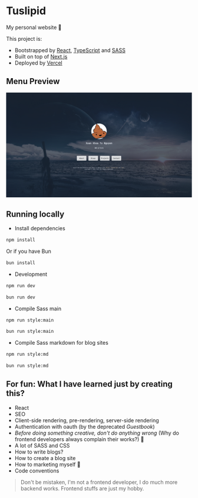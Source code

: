# Tuslipid

My personal website :poop:

This project is:

- Bootstrapped by [React](https://react.dev/), [TypeScript](https://www.typescriptlang.org/)
and [SASS](https://sass-lang.com/)
- Built on top of [Next.js](https://nextjs.org/)
- Deployed by [Vercel](https://vercel.com/)

## Menu Preview
![menu preview](./public/seo/menu-preview.png)

## Running locally

- Install dependencies

```bash
npm install
```
Or if you have Bun

```bash
bun install
```

- Development

```bash
npm run dev
```
```bash
bun run dev
```

- Compile Sass main

```bash
npm run style:main
```
```bash
bun run style:main
```

- Compile Sass markdown for blog sites

```bash
npm run style:md
```
```bash
bun run style:md
```

## For fun: What I have learned just by creating this?

- React
- SEO
- Client-side rendering, pre-rendering, server-side rendering
- Authentication with oauth (by the deprecated *Guestbook*)
- *Before doing something creative, don't do anything wrong* (Why do frontend developers always
complain their works?) :poop:
- A lot of SASS and CSS
- How to write blogs?
- How to create a blog site
- How to marketing myself :triumph:
- Code conventions

> Don't be mistaken, I'm not a frontend developer, I do much more backend works. Frontend stuffs
> are just my hobby.
